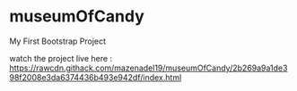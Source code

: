 # museumOfCandy
My First Bootstrap Project

watch the project live here : https://rawcdn.githack.com/mazenadel19/museumOfCandy/2b269a9a1de398f2008e3da6374436b493e942df/index.html 

